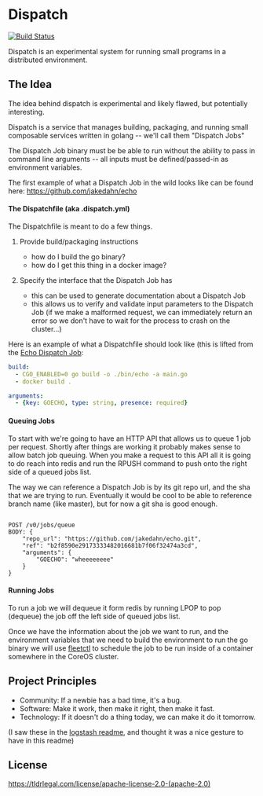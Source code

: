 Dispatch
========

[![Build Status](https://travis-ci.org/jakedahn/dispatch.png?branch=master)](https://travis-ci.org/jakedahn/dispatch)


Dispatch is an experimental system for running small programs in a distributed environment.

## The Idea

The idea behind dispatch is experimental and likely flawed, but potentially interesting.

Dispatch is a service that manages building, packaging, and running small composable services written in golang -- we'll call them "Dispatch Jobs"

The Dispatch Job binary must be be able to run without the ability to pass in command line arguments -- all inputs must be defined/passed-in as environment variables.

The first example of what a Dispatch Job in the wild looks like can be found here: https://github.com/jakedahn/echo


#### The Dispatchfile (aka .dispatch.yml)

The Dispatchfile is meant to do a few things.

1. Provide build/packaging instructions

    * how do I build the go binary?
    * how do I get this thing in a docker image?

2. Specify the interface that the Dispatch Job has

    * this can be used to generate documentation about a Dispatch Job
    * this allows us to verify and validate input parameters to the Dispatch Job (if we make a malformed request, we can immediately return an error so we don't have to wait for the process to crash on the cluster...)

Here is an example of what a Dispatchfile should look like (this is lifted from the [Echo Dispatch Job](https://github.com/jakedahn/echo/blob/master/.dispatch.yml):

```yaml
build:
  - CGO_ENABLED=0 go build -o ./bin/echo -a main.go
  - docker build .

arguments:
  - {key: GOECHO, type: string, presence: required}
```

#### Queuing Jobs

To start with we're going to have an HTTP API that allows us to queue 1 job per request. Shortly after things are working it probably makes sense to allow batch job queuing. When you make a request to this API all it is going to do reach into redis and run the RPUSH command to push onto the right side of a queued jobs list.

The way we can reference a Dispatch Job is by its git repo url, and the sha that we are trying to run. Eventually it would be cool to be able to reference branch name (like master), but for now a git sha is good enough.


```

POST /v0/jobs/queue
BODY: {
    "repo_url": "https://github.com/jakedahn/echo.git",
    "ref": "b2f8590e29173333482016681b7f06f32474a3cd",
    "arguments": {
        "GOECHO": "wheeeeeeee"
    }
}

```

#### Running Jobs

To run a job we will dequeue it form redis by running LPOP to pop (dequeue) the job off the left side of queued jobs list.

Once we have the information about the job we want to run, and the environment variables that we need to build the environment to run the go binary we will use [fleetctl](http://github.com/coreos/fleet) to schedule the job to be run inside of a container somewhere in the CoreOS cluster.


## Project Principles

* Community: If a newbie has a bad time, it's a bug.
* Software: Make it work, then make it right, then make it fast.
* Technology: If it doesn't do a thing today, we can make it do it tomorrow.

(I saw these in the [logstash readme](https://github.com/elasticsearch/logstash/blob/master/README.md#project-principles), and thought it was a nice gesture to have in this readme)


## License

https://tldrlegal.com/license/apache-license-2.0-(apache-2.0)
